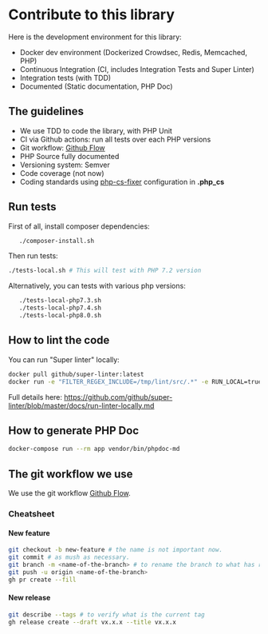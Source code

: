 # Contribute to this library

Here is the development environment for this library:

- Docker dev environment (Dockerized Crowdsec, Redis, Memcached, PHP)
- Continuous Integration (CI, includes Integration Tests and Super Linter)
- Integration tests (with TDD)
- Documented (Static documentation, PHP Doc)

## The guidelines

-  We use TDD to code the library, with PHP Unit
-  CI via Github actions: run all tests over each PHP versions
-  Git workflow: [Github Flow](https://guides.github.com/introduction/flow/)
-  PHP Source fully documented
-  Versioning system: Semver
-  Code coverage (not now)
-  Coding standards using [php-cs-fixer](https://cs.symfony.com/) configuration in **.php_cs**

## Run tests

First of all, install composer dependencies:

```bash
   ./composer-install.sh
```
Then run tests:
```bash
./tests-local.sh # This will test with PHP 7.2 version
```

Alternatively, you can tests with various php versions:

```bash
   ./tests-local-php7.3.sh
   ./tests-local-php7.4.sh
   ./tests-local-php8.0.sh
```
## How to lint the code

You can run "Super linter" locally:

```bash
docker pull github/super-linter:latest
docker run -e "FILTER_REGEX_INCLUDE=/tmp/lint/src/.*" -e RUN_LOCAL=true -v ${PWD}:/tmp/lint github/super-linter
```

Full details here: https://github.com/github/super-linter/blob/master/docs/run-linter-locally.md

## How to generate PHP Doc

```bash
docker-compose run --rm app vendor/bin/phpdoc-md
```

## The git workflow we use

We use the git workflow [Github Flow](https://guides.github.com/introduction/flow/).

### Cheatsheet

#### New feature

```bash
git checkout -b new-feature # the name is not important now.
git commit # as mush as necessary.
git branch -m <name-of-the-branch> # to rename the branch to what has really be done
git push -u origin <name-of-the-branch>
gh pr create --fill
```

#### New release

```bash
git describe --tags # to verify what is the current tag
gh release create --draft vx.x.x --title vx.x.x
```